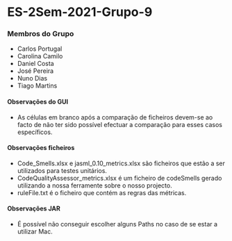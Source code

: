 # ES-2Sem-2021-Grupo-9 



### Membros do Grupo

-  Carlos Portugal
-  Carolina Camilo
-  Daniel Costa
-  José Pereira
-  Nuno Dias
-  Tiago Martins


#### Observações do GUI
- As células em branco após a comparação de ficheiros devem-se ao facto de não ter sido possível efectuar a comparação para esses casos específicos.

#### Observações ficheiros
- Code_Smells.xlsx e jasml_0.10_metrics.xlsx são ficheiros que estão a ser utilizados para testes unitários.
- CodeQualityAssessor_metrics.xlsx é um ficheiro de codeSmells gerado utilizando a nossa ferramente sobre o nosso projecto.
- ruleFile.txt é o ficheiro que contém as regras das métricas.

#### Observações JAR
- É possível não conseguir escolher alguns Paths no caso de se estar a utilizar Mac.
